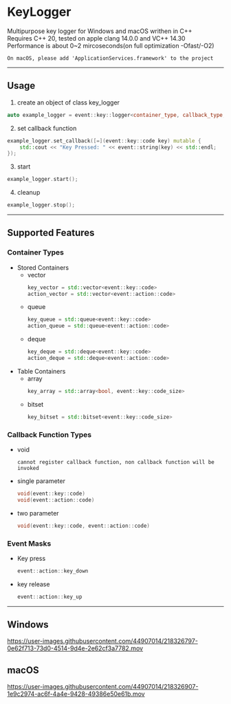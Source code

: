 # KeyLogger
Multipurpose key logger for Windows and macOS writhen in C++  
Requires C++ 20, tested on apple clang 14.0.0 and VC++ 14.30  
Performance is about 0~2 mircoseconds(on full optimization -Ofast/-O2)
~~~
On macOS, please add 'ApplicationServices.framework' to the project
~~~
-----
## Usage  
1. create an object of class key_logger
```c++
auto example_logger = event::key::logger<container_type, callback_type, event_mask...>();
```
2. set callback function  
```c++
example_logger.set_callback([=](event::key::code key) mutable {
    std::cout << "Key Pressed: " << event::string(key) << std::endl;
});
```
3. start
 ```c++
example_logger.start();
```
4. cleanup
 ```c++
example_logger.stop();
```
-----
## Supported Features  
### Container Types
- Stored Containers
  - vector
    ```c++
    key_vector = std::vector<event::key::code>
    action_vector = std::vector<event::action::code>
    ```
  - queue
    ```c++
    key_queue = std::queue<event::key::code>
    action_queue = std::queue<event::action::code>
    ```
  - deque
    ```c++
    key_deque = std::deque<event::key::code>
    action_deque = std::deque<event::action::code>
    ```
- Table Containers
  - array
    ```c++
    key_array = std::array<bool, event::key::code_size>
    ```
  - bitset
    ```c++
    key_bitset = std::bitset<event::key::code_size>
    ```
  
### Callback Function Types
- void
  ~~~
  cannot register callback function, non callback function will be invoked
  ~~~
- single parameter
  ```c++
  void(event::key::code)
  void(event::action::code)
  ```
- two parameter
  ```c++
  void(event::key::code, event::action::code)
  ```
  
### Event Masks
- Key press
  ```c++
  event::action::key_down
  ```
- key release
  ```c++
  event::action::key_up
  ```

-----
## Windows

https://user-images.githubusercontent.com/44907014/218326797-0e62f713-73d0-4514-9d4e-2e62cf3a7782.mov  
  
## macOS

https://user-images.githubusercontent.com/44907014/218326907-1e9c2974-ac6f-4a4e-9428-49386e50e61b.mov
